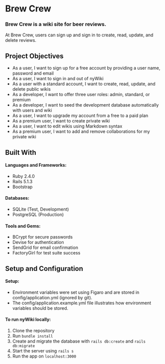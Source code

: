 # Brew Crew

### Brew Crew is a wiki site for beer reviews.

At Brew Crew, users can sign up and sign in to create, read, update, and delete reviews.

## Project Objectives

- As a user, I want to sign up for a free account by providing a user name, password and email
- As a user, I want to sign in and out of nyWiki
- As a user with a standard account, I want to create, read, update, and delete public wikis
- As a developer, I want to offer three user roles: admin, standard, or premium
- As a developer, I want to seed the development database automatically with users and wiki
- As a user, I want to upgrade my account from a free to a paid plan
- As a premium user, I want to create private wiki
- As a user, I want to edit wikis using Markdown syntax
- As a premium user, I want to add and remove collaborations for my private wiki

## Built With

#### Languages and Frameworks:
- Ruby 2.4.0
- Rails 5.1.3
- Bootstrap

#### Databases:
- SQLite (Test, Development)
- PostgreSQL (Production)

#### Tools and Gems:
- BCrypt for secure passwords
- Devise for authentication
- SendGrid for email confirmation
- FactoryGirl for test suite success

## Setup and Configuration

#### Setup:

- Environment variables were set using Figaro and are stored in config/application.yml (ignored by git).
- The config/application.example.yml file illustrates how environment variables should be stored.

#### To run nyWiki locally:

1. Clone the repository
2. Run `bundle install`
3. Create and migrate the database with `rails db:create` and `rails db:migrate`
4. Start the server using `rails s`
5. Run the app on `localhost:3000`
